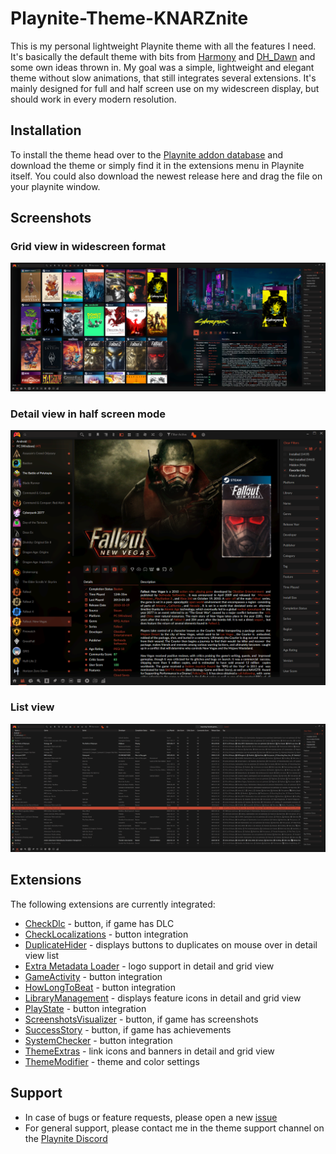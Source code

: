 # Playnite-Theme-KNARZnite
This is my personal lightweight Playnite theme with all the features I need. It's basically the default theme with bits from [Harmony](https://playnite.link/addons.html#Harmony_d49ef7bc-49de-4fd0-9a67-bd1f26b56047) and [DH_Dawn](https://playnite.link/addons.html#felixkmh_DesktopTheme_DH_Dawn) and some own ideas thrown in. My goal was a simple, lightweight and elegant theme without slow animations, that still integrates several extensions. It's mainly designed for full and half screen use on my widescreen display, but should work in every modern resolution.

## Installation
To install the theme head over to the [Playnite addon database](https://playnite.link/addons.html) and download the theme or simply find it in the extensions menu in Playnite itself. You could also download the newest release here and drag the file on your playnite window.

## Screenshots
### Grid view in widescreen format
![Screenshot](https://raw.githubusercontent.com/HerrKnarz/Playnite-Theme-KNARZnite/main/screenshots/GridView.webp)
### Detail view in half screen mode
![Screenshot](https://raw.githubusercontent.com/HerrKnarz/Playnite-Theme-KNARZnite/main/screenshots/DetailView.webp)
### List view
![Screenshot](https://raw.githubusercontent.com/HerrKnarz/Playnite-Theme-KNARZnite/main/screenshots/ListView.webp)

## Extensions
The following extensions are currently integrated:
- [CheckDlc](https://playnite.link/addons.html#playnite-checkdlc-plugin) - button, if game has DLC
- [CheckLocalizations](https://playnite.link/addons.html#playnite-checklocalizations-plugin) - button integration
- [DuplicateHider](https://playnite.link/addons.html#felixkmh_DuplicateHider_Plugin) - displays buttons to duplicates on mouse over in detail view list
- [Extra Metadata Loader](https://playnite.link/addons.html#ExtraMetadataLoader_705fdbca-e1fc-4004-b839-1d040b8b4429) - logo support in detail and grid view
- [GameActivity](https://playnite.link/addons.html#playnite-gameactivity-plugin) - button integration
- [HowLongToBeat](https://playnite.link/addons.html#playnite-howlongtobeat-plugin) - button integration
- [LibraryManagement](https://playnite.link/addons.html#playnite-librarymanagement-plugin) - displays feature icons in detail and grid view
- [PlayState](https://playnite.link/addons.html#PlayState) - button integration
- [ScreenshotsVisualizer](https://playnite.link/addons.html#playnite-screenshotsvisualizer-plugin) - button, if game has screenshots
- [SuccessStory](https://playnite.link/addons.html#playnite-successstory-plugin) - button, if game has achievements
- [SystemChecker](https://playnite.link/addons.html#playnite-systemchecker-plugin) - button integration
- [ThemeExtras](https://playnite.link/addons.html#felixkmh_Extras_Plugin) - link icons and banners in detail and grid view
- [ThemeModifier](https://playnite.link/addons.html#playnite-thememodifier-plugin) - theme and color settings

## Support
- In case of bugs or feature requests, please open a new [issue](https://github.com/HerrKnarz/Playnite-Theme-KNARZnite/issues)
- For general support, please contact me in the theme support channel on the [Playnite Discord](https://discord.com/channels/365863063296933888/808419347105447957)
